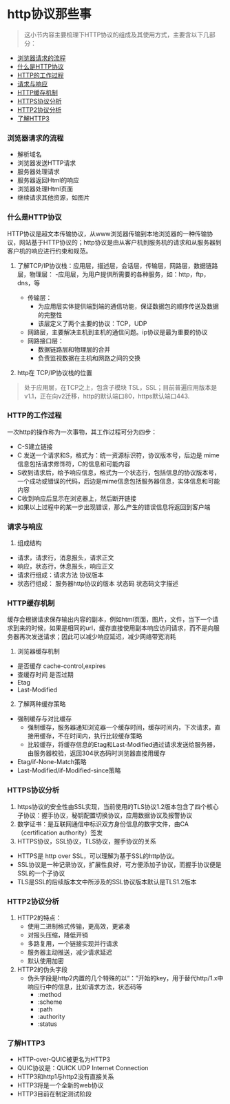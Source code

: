 # http协议那些事
> 这小节内容主要梳理下HTTP协议的组成及其使用方式，主要含以下几部分：
- [浏览器请求的流程](#1)
- [什么是HTTP协议](#2)
- [HTTP的工作过程](#3)
- [请求与响应](#4)
- [HTTP缓存机制](#5)
- [HTTPS协议分析](#6)
- [HTTP2协议分析](#7)
- [了解HTTP3](#8)
### 浏览器请求的流程 <a id="1"></a>
- 解析域名
- 浏览器发送HTTP请求
- 服务器处理请求
- 服务器返回Html的响应
- 浏览器处理Html页面
- 继续请求其他资源，如图片

### 什么是HTTP协议 <a id="2"></a>

HTTP协议是超文本传输协议，从www浏览器传输到本地浏览器的一种传输协议，网站基于HTTP协议的；http协议是由从客户机到服务机的请求和从服务器到客户机的响应进行约束和规范。

1. 了解TCP/IP协议栈：应用层，描述层，会话层，传输层，网路层，数据链路层，物理层：
    -应用层，为用户提供所需要的各种服务，如：http，ftp，dns，等
    - 传输层：
        + 为应用层实体提供端到端的通信功能，保证数据包的顺序传送及数据的完整性
        + 该层定义了两个主要的协议：TCP，UDP
    - 网路层，主要解决主机到主机的通信问题。ip协议是最为重要的协议
    - 网路接口层：
        + 数据链路层和物理层的合并
        +  负责监视数据在主机和网路之间的交换

2. http在 TCP/IP协议栈的位置
> 处于应用层，在TCP之上，包含子模块 TSL，SSL；目前普遍应用版本是v1.1，正在向v2迁移，http的默认端口80，https默认端口443.

### HTTP的工作过程 <a id="3"></a>
一次http的操作称为一次事物，其工作过程可分为四步：
- C-S建立链接
- C 发送一个请求和S，格式为：统一资源标识符，协议版本号，后边是
mime信息包括请求修饰符，C的信息和可能内容
- S收到请求后，给予响应信息，格式为一个状态行，包括信息的协议版本号，一个成功或错误的代码，后边是mime信息包括服务器信息，实体信息和可能内容
- C收到响应后显示在浏览器上，然后断开链接
- 如果以上过程中的某一步出现错误，那么产生的错误信息将返回到客户端

### 请求与响应 <a id="4"></a>
1. 组成结构
- 请求，请求行，消息报头，请求正文
- 响应，状态行，休息报头，响应正文
- 请求行组成：请求方法 协议版本
- 状态行组成： 服务器http协议的版本 状态码 状态码文字描述


###  HTTP缓存机制 <a id="5"></a>
缓存会根据请求保存输出内容的副本，例如html页面，图片，文件，当下一个请求到来的时候，如果是相同的url，缓存直接使用副本响应访问请求，而不是向服务器再次发送请求；因此可以减少响应延迟，减少网络带宽消耗

1. 浏览器缓存机制
- 是否缓存 cache-control,expires
- 查缓存时间 是否过期
- Etag
- Last-Modified

2. 了解两种缓存策略
- 强制缓存与对比缓存
    + 强制缓存，服务器通知浏览器一个缓存时间，缓存时间内，下次请求，直接用缓存，不在时间内，执行比较缓存策略
    + 比较缓存，将缓存信息的Etag和Last-Modified通过请求发送给服务器，由服务器校验，返回304状态码时浏览器直接用缓存
- Etag/if-None-Match策略
- Last-Modified/if-Modified-since策略

### HTTPS协议分析 <a id="6"></a>
1. https协议的安全性由SSL实现，当前使用的TLS协议1.2版本包含了四个核心子协议：握手协议，秘钥配置切换协议，应用数据协议及报警协议
2. 数字证书：是互联网通信中标识双方身份信息的数字文件，由CA（certification authority）签发
3. HTTPS协议，SSL协议，TLS协议，握手协议的关系
- HTTPS是 http over SSL，可以理解为基于SSL的http协议。
- SSL协议是一种记录协议，扩展性良好，可方便添加子协议，而握手协议便是SSL的一个子协议
- TLS是SSL的后续版本文中所涉及的SSL协议版本默认是TLS1.2版本

### HTTP2协议分析 <a id="7"></a>

1. HTTP2的特点：
    - 使用二进制格式传输，更高效，更紧凑
    - 对报头压缩，降低开销
    - 多路复用，一个链接实现并行请求
    - 服务器主动推送，减少请求延迟
    - 默认使用加密
2. HTTP2的伪头字段
    - 伪头字段是http2内置的几个特殊的以“：”开始的key，用于替代http/1.x中响应行中的信息，比如请求方法，状态码等
        + :method
        + :scheme
        + :path
        + :authority
        + :status

### 了解HTTP3 <a id="8"></a>

- HTTP-over-QUIC被更名为HTTP3
- QUIC协议是：QUICK UDP Internet Connection
- HTTP3和http1与http2没有直接关系
- HTTP3将是一个全新的web协议
- HTTP3目前在制定测试阶段